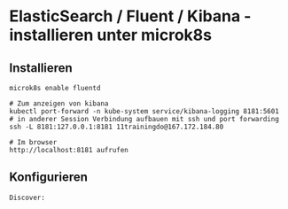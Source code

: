 # ElasticSearch / Fluent / Kibana - installieren unter microk8s 

## Installieren 

```
microk8s enable fluentd

# Zum anzeigen von kibana 
kubectl port-forward -n kube-system service/kibana-logging 8181:5601
# in anderer Session Verbindung aufbauen mit ssh und port forwarding 
ssh -L 8181:127.0.0.1:8181 11trainingdo@167.172.184.80

# Im browser 
http://localhost:8181 aufrufen 
```

## Konfigurieren 

```
Discover:


```
